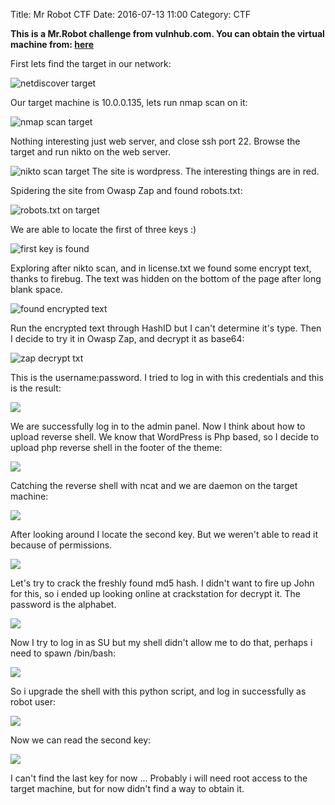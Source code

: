 Title: Mr Robot CTF
Date: 2016-07-13 11:00
Category: CTF


**This is a Mr.Robot challenge from vulnhub.com. You can obtain the virtual machine from:
[here](https://www.vulnhub.com/entry/mr-robot-1,151/)**

First lets find the target in our network:

![netdiscover target](images/1_netdiscover.png)

Our target machine is 10.0.0.135, lets run nmap scan on it:

![nmap scan target](images/2_nmap.png)

Nothing interesting just web server, and close ssh port 22.
Browse the target and run nikto on the web server.

![nikto scan target](images/3_nikto.png)
The site is wordpress. The interesting things are in red.

Spidering the site from Owasp Zap and found robots.txt:

![robots.txt on target](images/4_robots_txt.png)

We are able to locate the first of three keys :)

![first key is found](images/5_first_key.png)

Exploring after nikto scan, and in license.txt we found some encrypt text,
thanks to firebug. The text was hidden on the bottom of the page after long
blank space.

![found encrypted text](images/6_license_txt_key.png)

Run the encrypted text through HashID but I can't determine it's type. Then I 
decide to try it in Owasp Zap, and decrypt it as base64:

![zap decrypt txt](images/7_zap_decode_hash.png)

This is the username:password. I tried to log in with this credentials and
this is the result:

![](images/8_in_the_wp.png)

We are successfully log in to the admin panel. Now I think about how to upload
reverse shell. We know that WordPress is Php based, so I decide to upload php
reverse shell in the footer of the theme:

![](images/9_upload_shell.png)

Catching the reverse shell with ncat and we are daemon on the target machine:

![](images/10_catch_reverse_shell.png)

After looking around I locate the second key. But we weren't able to read it
because of permissions.

![](images/11_locate_second_key.png)

Let's try to crack the freshly found md5 hash. I didn't want to fire up John
for this, so i ended up looking online at crackstation for decrypt it. The
    password is the alphabet.

![](images/12_crack_md5.png)

Now I try to log in as SU but my shell didn't allow me to do that, perhaps i
need to spawn /bin/bash:

![](images/13_cant_su.png)

So i upgrade the shell with this python script, and log in successfully as
robot user:

![](images/14_upgrade_shell_with_py.png)

Now we can read the second key:

![](images/15_key2found.png)

I can't find the last key for now ... Probably i will need root access to the
target machine, but for now didn't find a way to obtain it.
